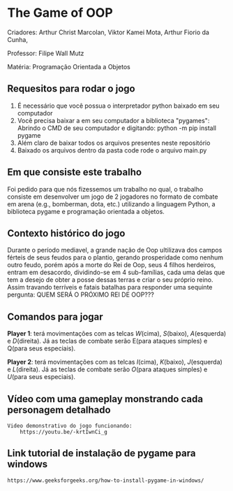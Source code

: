 # The Game of OOP

 Criadores: Arthur Christ Marcolan,
            Viktor Kamei Mota,
            Arthur Fiorio da Cunha,

Professor: Filipe Wall Mutz

Matéria: Programação Orientada a Objetos

## Requesitos para rodar o jogo

1) É necessário que você possua o interpretador python baixado em seu computador
2) Você precisa baixar a em seu computador a biblioteca "pygames":
    Abrindo o CMD de seu computador e digitando:
        python -m pip install pygame
3) Além claro de baixar todos os arquivos presentes neste repositório
4) Baixado os arquivos dentro da pasta code rode o arquivo main.py

## Em que consiste este trabalho

Foi pedido para que nós fizessemos um trabalho no qual, o trabalho consiste em desenvolver um jogo de 2 jogadores no formato de combate em arena 
(e.g., bomberman, dota, etc.) utilizando a linguagem Python, a biblioteca pygame e programação orientada a objetos.

## Contexto histórico do jogo

Durante o período mediavel, a grande nação de Oop ultilizava dos campos férteis de seus feudos para  o plantio, gerando prosperidade como nenhum outro feudo, porém após a morte do Rei de Oop, seus 4 filhos herdeiros, entram em desacordo, dividindo-se em 4 sub-famílias, cada uma delas que tem a desejo de obter a posse dessas terras e criar o seu próprio reino. Assim travando terríveis e fatais batalhas para responder uma sequinte pergunta:
QUEM SERÁ O PRÓXIMO REI DE OOP???

## Comandos para jogar

**Player 1**: terá movimentações com as telcas *W*(cima), *S*(baixo), *A*(esquerda) e *D*(direita). Já as teclas de combate serão E(para ataques simples) e Q(para seus especiais).

**Player 2**: terá movimentações com as telcas *I*(cima), *K*(baixo), *J*(esquerda) e *L*(direita). Já as teclas de combate serão *O*(para ataques simples) e *U*(para seus especiais).



## Vídeo com uma gameplay monstrando cada personagem detalhado

    Video demonstrativo do jogo funcionando:
        https://youtu.be/-krtIwnCi_g

## Link tutorial de instalação de pygame para windows

    https://www.geeksforgeeks.org/how-to-install-pygame-in-windows/
